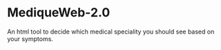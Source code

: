 # MediqueWeb-2.0
An html tool to decide which medical speciality you should see based on your symptoms. 
